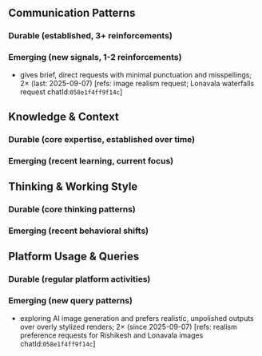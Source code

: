 ## Communication Patterns
### Durable (established, 3+ reinforcements)

### Emerging (new signals, 1-2 reinforcements)
- gives brief, direct requests with minimal punctuation and misspellings; 2× (last: 2025-09-07) [refs: image realism request; Lonavala waterfalls request chatId:`058e1f4ff9f14c`]

## Knowledge & Context
### Durable (core expertise, established over time)

### Emerging (recent learning, current focus)

## Thinking & Working Style
### Durable (core thinking patterns)

### Emerging (recent behavioral shifts)

## Platform Usage & Queries
### Durable (regular platform activities)

### Emerging (new query patterns)
- exploring AI image generation and prefers realistic, unpolished outputs over overly stylized renders; 2× (since 2025-09-07) [refs: realism preference requests for Rishikesh and Lonavala images chatId:`058e1f4ff9f14c`]